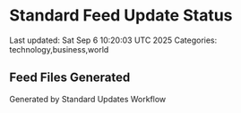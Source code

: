 # Standard Feed Update Status
Last updated: Sat Sep  6 10:20:03 UTC 2025
Categories: technology,business,world

## Feed Files Generated

Generated by Standard Updates Workflow
